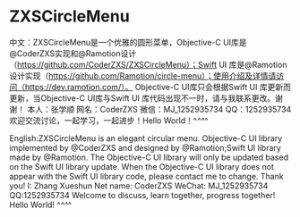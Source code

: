 # ZXSCircleMenu
中文：ZXSCircleMenu是一个优雅的圆形菜单，Objective-C UI库是@CoderZXS实现和@Ramotion设计（https://github.com/CoderZXS/ZXSCircleMenu）；Swift UI 库是@Ramotion设计实现（https://github.com/Ramotion/circle-menu）；使用介绍及详情请访问（https://dev.ramotion.com/）。
Objective-C UI库只会根据Swift UI 库更新而更新，当Objective-C UI库与Swift UI 库代码出现不一时，请与我联系更改。谢谢！
本人：张学顺 网名：CoderZXS 微信：MJ_1252935734 QQ：1252935734 欢迎交流讨论，一起学习，一起进步！Hello World！^_^^_^

English:ZXSCircleMenu is an elegant circular menu. Objective-C UI library implemented by @CoderZXS and designed by @Ramotion;Swift UI library made by @Ramotion.
The Objective-C UI library will only be updated based on the Swift UI library update. When the Objective-C UI library does not appear with the Swift UI library code, please contact me to change. Thank you!
I: Zhang Xueshun Net name: CoderZXS WeChat: MJ_1252935734 QQ:1252935734 Welcome to discuss, learn together, progress together! Hello World! ^_^^_^



